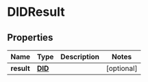

# DIDResult


## Properties

Name | Type | Description | Notes
------------ | ------------- | ------------- | -------------
**result** | [**DID**](DID.md) |  |  [optional]



